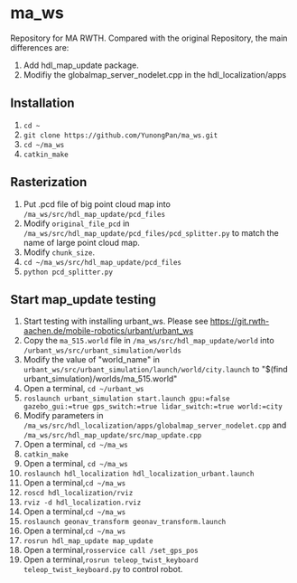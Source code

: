 # ma_ws
Repository for MA RWTH. Compared with the original Repository, the main differences are:
1. Add hdl_map_update package.
2. Modifiy the globalmap_server_nodelet.cpp in the hdl_localization/apps
## Installation
1. `cd ~`
2. `git clone https://github.com/YunongPan/ma_ws.git`
3. `cd ~/ma_ws`
4. `catkin_make`
## Rasterization
1. Put .pcd file of big point cloud map into `/ma_ws/src/hdl_map_update/pcd_files`
2. Modify `original_file_pcd` in `/ma_ws/src/hdl_map_update/pcd_files/pcd_splitter.py` to match the name of
large point cloud map.
3. Modify `chunk_size`.
4. `cd ~/ma_ws/src/hdl_map_update/pcd_files`
5. `python pcd_splitter.py`

## Start map_update testing
1. Start testing with installing urbant_ws. Please see https://git.rwth-aachen.de/mobile-robotics/urbant/urbant_ws
2. Copy the `ma_515.world` file in `/ma_ws/src/hdl_map_update/world` into `/urbant_ws/src/urbant_simulation/worlds`
3. Modify the value of "world_name" in `urbant_ws/src/urbant_simulation/launch/world/city.launch` to "$(find urbant_simulation)/worlds/ma_515.world"
4. Open a terminal, `cd ~/urbant_ws`
5. `roslaunch urbant_simulation start.launch gpu:=false gazebo_gui:=true gps_switch:=true lidar_switch:=true world:=city`
6. Modify parameters in `/ma_ws/src/hdl_localization/apps/globalmap_server_nodelet.cpp` and `/ma_ws/src/hdl_map_update/src/map_update.cpp` 
7. Open a terminal, `cd ~/ma_ws`
8. `catkin_make`
9. Open a terminal, `cd ~/ma_ws`
10. `roslaunch hdl_localization hdl_localization_urbant.launch`
11. Open a terminal,`cd ~/ma_ws`
12. `roscd hdl_localization/rviz`
13. `rviz -d hdl_localization.rviz`
14. Open a terminal,`cd ~/ma_ws`
15. `roslaunch geonav_transform geonav_transform.launch`
16. Open a terminal,`cd ~/ma_ws`
17. `rosrun hdl_map_update map_update`
18. Open a terminal,`rosservice call /set_gps_pos`
18. Open a terminal,`rosrun teleop_twist_keyboard teleop_twist_keyboard.py` to control robot.

